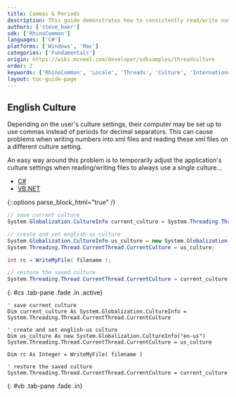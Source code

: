 ```yaml
---
title: Commas & Periods
description: This guide demonstrates how to consistently read/write numbers to strings.
authors: ['steve_baer']
sdk: ['RhinoCommon']
languages: ['C#']
platforms: ['Windows', 'Mac']
categories: ['Fundamentals']
origin: https://wiki.mcneel.com/developer/sdksamples/threadculture
order: 2
keywords: ['RhinoCommon', 'Locale', 'Threads', 'Culture', 'Internationalization', 'Commas', 'Periods']
layout: toc-guide-page
---
```


 
## English Culture

Depending on the user's culture settings, their computer may be set up to use commas instead of periods for decimal separators. This can cause problems when writing numbers into xml files and reading these xml files on a different culture setting.

An easy way around this problem is to temporarily adjust the application's culture settings when reading/writing files to always use a single culture...

<ul class="nav nav-pills">
  <li class="active"><a href="#cs" data-toggle="pill">C#</a></li>
  <li><a href="#vb" data-toggle="pill">VB.NET</a></li>
</ul>

{::options parse_block_html="true" /}
<div class="tab-content">

```cs
// save current culture
System.Globalization.CultureInfo current_culture = System.Threading.Thread.CurrentThread.CurrentCulture;

// create and set english-us culture
System.Globalization.CultureInfo us_culture = new System.Globalization.CultureInfo("en-us");
System.Threading.Thread.CurrentThread.CurrentCulture = us_culture;

int rc = WriteMyFile( filename );

// restore the saved culture
System.Threading.Thread.CurrentThread.CurrentCulture = current_culture;
```
{: #cs .tab-pane .fade .in .active}

```vbnet
' save current culture
Dim current_culture As System.Globalization.CultureInfo = System.Threading.Thread.CurrentThread.CurrentCulture

' create and set english-us culture
Dim us_culture As new System.Globalization.CultureInfo("en-us")
System.Threading.Thread.CurrentThread.CurrentCulture = us_culture

Dim rc As Integer = WriteMyFile( filename )

' restore the saved culture
System.Threading.Thread.CurrentThread.CurrentCulture = current_culture
```
{: #vb .tab-pane .fade .in}

</div>
